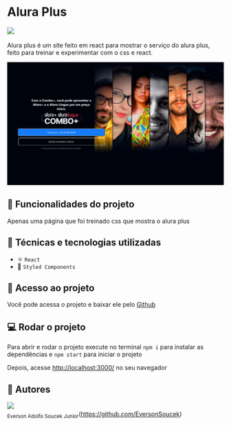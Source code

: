 # Alura Plus
 <img src="https://img.shields.io/badge/Status-Completo-green">

 Alura plus é um site feito em react para mostrar o serviço do alura plus, feito para treinar e experimentar com o css e react.

<img src='./public/img/AluraPlusFinal.png'/>

 ## :hammer: Funcionalidades do projeto

Apenas uma página que foi treinado css que mostra o alura plus

## :wrench: Técnicas e tecnologias utilizadas

- ⚛️ `React`
- 💅 `Styled Components`

## :file_folder: Acesso ao projeto

Você pode acessa o projeto e baixar ele pelo <a href="https://github.com/EversonSoucek/Alura-plus">Github</a>

## :computer: Rodar o projeto
 
Para abrir e rodar o projeto execute no terminal `npm i` para instalar as dependências e `npm start` para iniciar o projeto

Depois, acesse <a href="http://localhost:3000/">http://localhost:3000/</a> no seu navegador

## :pencil: Autores

<img src='https://avatars.githubusercontent.com/u/105561519?v=4' width=115><br><sub>Everson Adolfo Soucek Junior</sub>(https://github.com/EversonSoucek)